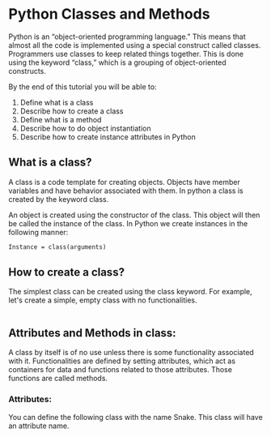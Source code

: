 # Python Classes and Methods

Python is an “object-oriented programming language.” This means that almost all the code is implemented using a special construct called classes. Programmers use classes to keep related things together. This is done using the keyword “class,” which is a grouping of object-oriented constructs.

By the end of this tutorial you will be able to:

1. Define what is a class
2. Describe how to create a class
3. Define what is a method
4. Describe how to do object instantiation
5. Describe how to create instance attributes in Python


## What is a class?

A class is a code template for creating objects. Objects have member variables and have behavior associated with them. In python a class is created by the keyword class.

An object is created using the constructor of the class. This object will then be called the instance of the class. In Python we create instances in the following manner:

```md
Instance = class(arguments)
```

## How to create a class?

The simplest class can be created using the class keyword. For example, let's create a simple, empty class with no functionalities.


```
```

## Attributes and Methods in class:
A class by itself is of no use unless there is some functionality associated with it. Functionalities are defined by setting attributes, which act as containers for data and functions related to those attributes. Those functions are called methods.

### Attributes:
You can define the following class with the name Snake. This class will have an attribute name.

